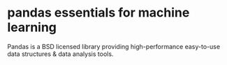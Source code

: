 # pandas essentials for machine learning
Pandas is a BSD licensed library providing high-performance easy-to-use data structures & data analysis tools.
